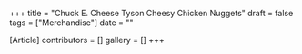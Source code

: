+++
title = "Chuck E. Cheese Tyson Cheesy Chicken Nuggets"
draft = false
tags = ["Merchandise"]
date = ""

[Article]
contributors = []
gallery = []
+++